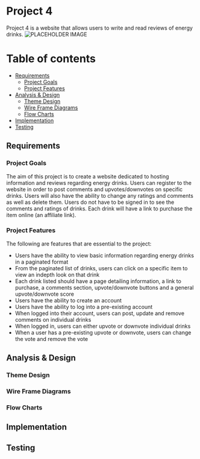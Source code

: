 # Project 4
Project 4 is a website that allows users to write and read reviews of energy drinks.
![PLACEHOLDER IMAGE]()



# Table of contents


- [Requirements](#requirements)
  * [Project Goals](#project-goals)
  * [Project Features](#project-features)
- [Analysis & Design](#analysis---design)
  * [Theme Design](#theme-design)
  * [Wire Frame Diagrams](#wire-frame-diagrams)
  * [Flow Charts](#flow-charts)
- [Implementation](#implementation)
- [Testing](#testing)


## Requirements

### Project Goals
The aim of this project is to create a website dedicated to hosting information and reviews regarding energy drinks. Users can register to the website in order to post comments and upvotes/downvotes on specific drinks. Users will also have the ability to change any ratings and comments as well as delete them. Users do not have to be signed in to see the comments and ratings of drinks. Each drink will have a link to purchase the item online (an affiliate link).

### Project Features
The following are features that are essential to the project:

- Users have the ability to view basic information regarding energy drinks in a paginated format
- From the paginated list of drinks, users can click on a specific item to view an indepth look on that drink
- Each drink listed should have a page detailing information, a link to purchase, a comments section, upvote/downvote buttons and a general upvote/downvote score
- Users have the ability to create an account
- Users have the ability to log into a pre-existing account
- When logged into their account, users can post, update and remove comments on individual drinks
- When logged in, users can either upvote or downvote individual drinks
- When a user has a pre-existing upvote or downvote, users can change the vote and remove the vote

## Analysis & Design

### Theme Design

### Wire Frame Diagrams

### Flow Charts


## Implementation


## Testing

